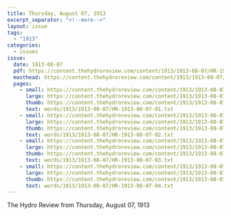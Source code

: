 ```yaml
---
title: Thursday, August 07, 1913
excerpt_separator: "<!--more-->"
layout: issue
tags:
  - "1913"
categories:
  - issues
issue:
  date: 1913-08-07
  pdf: https://content.thehydroreview.com/content/1913/1913-08-07/HR-1913-08-07.pdf
  masthead: https://content.thehydroreview.com/content/1913/1913-08-07/masthead/HR-1913-08-07.jpg
  pages:
    - small: https://content.thehydroreview.com/content/1913/1913-08-07/small/HR-1913-08-07-01.jpg
      large: https://content.thehydroreview.com/content/1913/1913-08-07/large/HR-1913-08-07-01.jpg
      thumb: https://content.thehydroreview.com/content/1913/1913-08-07/thumbnails/HR-1913-08-07-01.jpg
      text: words/1913/1913-08-07/HR-1913-08-07-01.txt
    - small: https://content.thehydroreview.com/content/1913/1913-08-07/small/HR-1913-08-07-02.jpg
      large: https://content.thehydroreview.com/content/1913/1913-08-07/large/HR-1913-08-07-02.jpg
      thumb: https://content.thehydroreview.com/content/1913/1913-08-07/thumbnails/HR-1913-08-07-02.jpg
      text: words/1913/1913-08-07/HR-1913-08-07-02.txt
    - small: https://content.thehydroreview.com/content/1913/1913-08-07/small/HR-1913-08-07-03.jpg
      large: https://content.thehydroreview.com/content/1913/1913-08-07/large/HR-1913-08-07-03.jpg
      thumb: https://content.thehydroreview.com/content/1913/1913-08-07/thumbnails/HR-1913-08-07-03.jpg
      text: words/1913/1913-08-07/HR-1913-08-07-03.txt
    - small: https://content.thehydroreview.com/content/1913/1913-08-07/small/HR-1913-08-07-04.jpg
      large: https://content.thehydroreview.com/content/1913/1913-08-07/large/HR-1913-08-07-04.jpg
      thumb: https://content.thehydroreview.com/content/1913/1913-08-07/thumbnails/HR-1913-08-07-04.jpg
      text: words/1913/1913-08-07/HR-1913-08-07-04.txt
---
```


The Hydro Review from Thursday, August 07, 1913

<!--more-->

